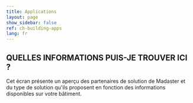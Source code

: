 ```yaml
---
title: Applications
layout: page
show_sidebar: false
ref: ch-building-apps
lang: fr
---
```

## QUELLES INFORMATIONS PUIS-JE TROUVER ICI ?
Cet écran présente un aperçu des partenaires de solution de Madaster et du type de solution qu'ils proposent en fonction des informations disponibles sur votre bâtiment.
